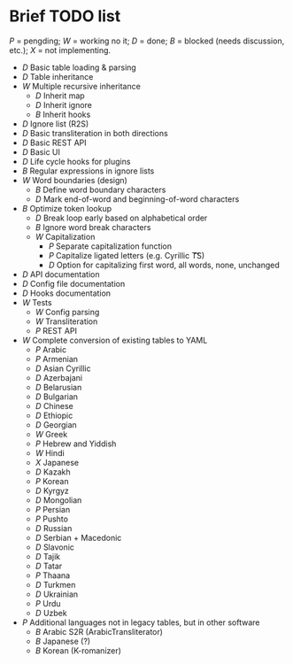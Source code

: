 # Brief TODO list

*P* = pengding; *W* = working no it; *D* = done; *B* = blocked (needs
discussion, etc.); *X* = not implementing.

- *D* Basic table loading & parsing
- *D* Table inheritance
- *W* Multiple recursive inheritance
  - *D* Inherit map
  - *D* Inherit ignore
  - *B* Inherit hooks
- *D* Ignore list (R2S)
- *D* Basic transliteration in both directions
- *D* Basic REST API
- *D* Basic UI
- *D* Life cycle hooks for plugins
- *B* Regular expressions in ignore lists
- *W* Word boundaries (design)
  - *B* Define word boundary characters
  - *D* Mark end-of-word and beginning-of-word characters
- *B* Optimize token lookup
  - *D* Break loop early based on alphabetical order
  - *B* Ignore word break characters
  - *W* Capitalization
    - *P* Separate capitalization function
    - *P* Capitalize ligated letters (e.g. Cyrillic T͡͡S)
    - *D* Option for capitalizing first word, all words, none, unchanged
- *D* API documentation
- *D* Config file documentation
- *D* Hooks documentation
- *W* Tests
  - *W* Config parsing
  - *W* Transliteration
  - *P* REST API
- *W* Complete conversion of existing tables to YAML
  - *P* Arabic
  - *P* Armenian
  - *D* Asian Cyrillic
  - *D* Azerbajani
  - *D* Belarusian
  - *D* Bulgarian
  - *D* Chinese
  - *D* Ethiopic
  - *D* Georgian
  - *W* Greek
  - *P* Hebrew and Yiddish
  - *W* Hindi
  - *X* Japanese
  - *D* Kazakh
  - *P* Korean
  - *D* Kyrgyz
  - *D* Mongolian
  - *P* Persian
  - *P* Pushto
  - *D* Russian
  - *D* Serbian + Macedonic
  - *D* Slavonic
  - *D* Tajik
  - *D* Tatar
  - *P* Thaana
  - *D* Turkmen
  - *D* Ukrainian
  - *P* Urdu
  - *D* Uzbek
- *P* Additional languages not in legacy tables, but in other software
  - *B* Arabic S2R (ArabicTransliterator)
  - *B* Japanese (?)
  - *B* Korean (K-romanizer)
